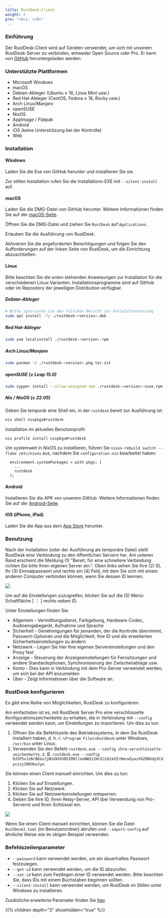 ```yaml
---
title: RustDesk-Client
weight: 2
pre: "<b>1. </b>"
---
```


### Einführung
Der RustDesk-Client wird auf Geräten verwendet, um sich mit unserem RustDesk-Server zu verbinden, entweder Open Source oder Pro. Er kann von [GitHub](https://github.com/rustdesk/rustdesk/releases/latest) heruntergeladen werden.

### Unterstützte Plattformen
- Microsoft Windows
- macOS
- Debian-Ableger (Ubuntu ≥ 16, Linux Mint usw.)
- Red Hat-Ableger (CentOS, Fedora ≥ 18, Rocky usw.)
- Arch Linux/Manjaro
- openSUSE
- NixOS
- AppImage / Flatpak
- Android
- iOS (keine Unterstützung bei der Kontrolle)
- Web

### Installation

#### Windows

Laden Sie die Exe von GitHub herunter und installieren Sie sie.

Zur stillen Installation rufen Sie die Installations-EXE mit `--silent-install` auf.

#### macOS

Laden Sie die DMG-Datei von GitHub herunter. Weitere Informationen finden Sie auf der [macOS-Seite](https://rustdesk.com/docs/de/client/mac/).

Öffnen Sie die DMG-Datei und ziehen Sie `RustDesk` auf `Applications`.

Erlauben Sie die Ausführung von RustDesk.

Aktivieren Sie die angeforderten Berechtigungen und folgen Sie den Aufforderungen auf der linken Seite von RustDesk, um die Einrichtung abzuschließen.

#### Linux

Bitte beachten Sie die unten stehenden Anweisungen zur Installation für die verschiedenen Linux-Varianten. Installationsprogramme sind auf GitHub oder im Repository der jeweiligen Distribution verfügbar.

##### Debian-Ableger

```sh
# Bitte ignorieren Sie den falschen Bericht zur Festplattennutzung
sudo apt install -fy ./rustdesk-<version>.deb
```

##### Red Hat-Ableger

```sh
sudo yum localinstall ./rustdesk-<version>.rpm
```

##### Arch Linux/Manjaro

```sh
sudo pacman -U ./rustdesk-<version>.pkg.tar.zst
```

##### openSUSE (≥ Leap 15.0)

```sh
sudo zypper install --allow-unsigned-rpm ./rustdesk-<version>-suse.rpm
```

##### Nix / NixOS (≥ 22.05)

Geben Sie temporär eine Shell ein, in der `rustdesk` bereit zur Ausführung ist:

```sh
nix shell nixpkgs#rustdesk
```

Installation im aktuellen Benutzerprofil:

```sh
nix profile install nixpkgs#rustdesk
```

Um systemweit in NixOS zu installieren, führen Sie `nixos-rebuild switch --flake /etc/nixos` aus, nachdem Sie `configuration.nix` bearbeitet haben:

```
  environment.systemPackages = with pkgs; [
    ...
    rustdesk
  ];
```

#### Android
Installieren Sie die APK von unserem GitHub. Weitere Informationen finden Sie auf der [Android-Seite](https://rustdesk.com/docs/de/client/android/).

#### iOS (iPhone, iPad)
Laden Sie die App aus dem [App Store](https://apps.apple.com/de/app/rustdesk-remote-desktop/id1581225015) herunter.

### Benutzung
Nach der Installation (oder der Ausführung als temporäre Datei) stellt RustDesk eine Verbindung zu den öffentlichen Servern her. Am unteren Rand erscheint die Meldung (1) "Bereit, für eine schnellere Verbindung richten Sie bitte Ihren eigenen Server ein.". Oben links sehen Sie Ihre (2) ID, Ihr (3) Einmalpasswort und rechts ein (4) Feld, mit dem Sie sich mit einem anderen Computer verbinden können, wenn Sie dessen ID kennen.

![](/docs/en/client/images/client.png)

Um auf die Einstellungen zuzugreifen, klicken Sie auf die (5) Menü-Schaltfläche [ &#8942; ] rechts neben ID.

Unter Einstellungen finden Sie:
- Allgemein - Vermittlungsdienst, Farbgebung, Hardware-Codec, Audioeingabegerät, Aufnahme und Sprache
- Sicherheit - Genehmigungen für jemanden, der die Kontrolle übernimmt, Passwort-Optionen und die Möglichkeit, Ihre ID und die erweiterten Sicherheitseinstellungen zu ändern
- Netzwerk - Legen Sie hier Ihre eigenen Servereinstellungen und den Proxy fest
- Anzeige - Steuerung der Anzeigeeinstellungen für Fernsitzungen und andere Standardoptionen, Synchronisierung der Zwischenablage usw.
- Konto - Dies kann in Verbindung mit dem Pro-Server verwendet werden, um sich bei der API anzumelden
- Über - Zeigt Informationen über die Software an.

### RustDesk konfigurieren
Es gibt eine Reihe von Möglichkeiten, RustDesk zu konfigurieren.

Am einfachsten ist es, mit RustDesk Server Pro eine verschlüsselte Konfigurationszeichenkette zu erhalten, die in Verbindung mit `--config` verwendet werden kann, um Einstellungen zu importieren. Um dies zu tun:
1. Öffnen Sie die Befehlszeile des Betriebssystems, in dem Sie RustDesk installiert haben, d. h. `C:\Program Files\RustDesk` unter Windows, `/usr/bin` unter Linux.
2. Verwenden Sie den Befehl `rustdesk.exe --config ihre-verschlüsselte-zeichenkette`, z. B. `rustdesk.exe --config 9JSPSvJzNrBDasJjNSdXOVVBlERDlleoNWZzIHcOJiOikXZr8mcw5yazVGZ0NXdy5CdyciojI0N3boJye`.

Sie können einen Client manuell einrichten. Um dies zu tun:
1. Klicken Sie auf Einstellungen.
2. Klicken Sie auf Netzwerk.
3. Klicken Sie auf Netzwerkeinstellungen entsperren.
4. Geben Sie Ihre ID, Ihren Relay-Server, API (bei Verwendung von Pro-Servern) und Ihren Schlüssel ein.

![](/docs/en/client/images/network-settings.png)

Wenn Sie einen Client manuell einrichten, können Sie die Datei `RustDesk2.toml` (im Benutzerordner) abrufen und `--import-config` auf ähnliche Weise wie im obigen Beispiel verwenden.

### Befehlszeilenparameter
- `--password` kann verwendet werden, um ein dauerhaftes Passwort festzulegen.
- `--get-id` kann verwendet werden, um die ID abzurufen.
- `--set-id` kann zum Festlegen einer ID verwendet werden. Bitte beachten Sie, dass IDs mit einem Buchstaben beginnen sollten.
- `--silent-install` kann verwendet werden, um RustDesk im Stillen unter Windows zu installieren.

Zusätzliche erweiterte Parameter finden Sie [hier](https://github.com/rustdesk/rustdesk/blob/bdc5cded221af9697eb29aa30babce75e987fcc9/src/core_main.rs#L242).

{{% children depth="3" showhidden="true" %}}

